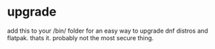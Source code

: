 # upgrade

add this to your /bin/ folder for an easy way to upgrade dnf distros and flatpak. thats it. probably not the most secure thing.
